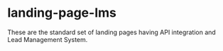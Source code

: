 # landing-page-lms
These are the standard set of landing pages having API integration and Lead Management System.
